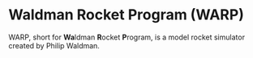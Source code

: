 # Waldman Rocket Program (WARP)

WARP, short for **Wa**ldman **R**ocket **P**rogram, is a model rocket simulator created by Philip Waldman.
 